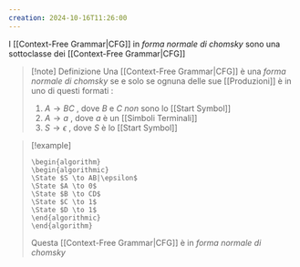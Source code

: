 ```yaml
---
creation: 2024-10-16T11:26:00
---
```

I [[Context-Free Grammar|CFG]] in *forma normale di chomsky* sono una sottoclasse dei [[Context-Free Grammar|CFG]]

>[!note] Definizione
>Una [[Context-Free Grammar|CFG]] è una *forma normale di chomsky* se e solo se ognuna delle sue [[Produzioni]] è in uno di questi formati : 
>1. $A \to BC$ , dove $B$ e $C$ *non* sono lo [[Start Symbol]] 
>2. $A \to a$ , dove $a$ è un [[Simboli Terminali]]
>3. $S \to \epsilon$ , dove $S$ è lo [[Start Symbol]] 

>[!example] 
>```pseudo
>\begin{algorithm}
>\begin{algorithmic}
>\State $S \to AB|\epsilon$ 
>\State $A \to 0$
>\State $B \to CD$
>\State $C \to 1$
>\State $D \to 1$
>\end{algorithmic}
>\end{algorithm}
>```
>
>Questa [[Context-Free Grammar|CFG]] è in *forma normale di chomsky* 